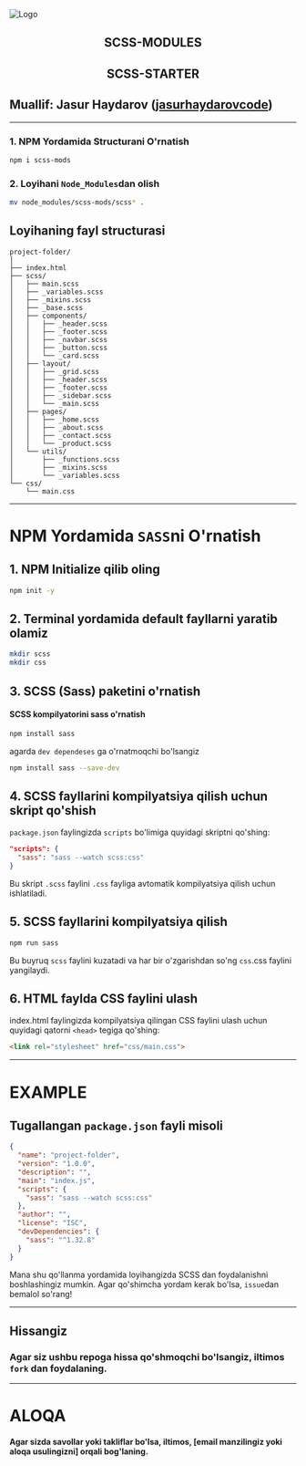 ![Logo](https://candokendo.wordpress.com/wp-content/uploads/2020/08/sass.jpeg?w=792)



<div align="center">

## SCSS-MODULES
## SCSS-STARTER
</div>

## Muallif: Jasur Haydarov ([jasurhaydarovcode](https://github.com/jasurhaydarovcode))

---

### 1. NPM Yordamida Structurani O'rnatish
```bash
npm i scss-mods
```

### 2. Loyihani `Node_Modules`dan olish
```bash
mv node_modules/scss-mods/scss* .
```

## Loyihaning fayl structurasi
```paintext
project-folder/
│
├── index.html
├── scss/
│   ├── main.scss
│   ├── _variables.scss
│   ├── _mixins.scss
│   ├── _base.scss
│   ├── components/
│   │   ├── _header.scss
│   │   ├── _footer.scss
│   │   ├── _navbar.scss
│   │   ├── _button.scss
│   │   └── _card.scss
│   ├── layout/
│   │   ├── _grid.scss
│   │   ├── _header.scss
│   │   ├── _footer.scss
│   │   ├── _sidebar.scss
│   │   └── _main.scss
│   ├── pages/
│   │   ├── _home.scss
│   │   ├── _about.scss
│   │   ├── _contact.scss
│   │   └── _product.scss
│   └── utils/
│       ├── _functions.scss
│       ├── _mixins.scss
│       └── _variables.scss
└── css/
    └── main.css
```

---

# NPM Yordamida `SASS`ni O'rnatish
## 1. NPM Initialize qilib oling
```bash
npm init -y
```
## 2. Terminal yordamida default fayllarni yaratib olamiz
```bash
mkdir scss
mkdir css
```

## 3. SCSS (Sass) paketini o'rnatish
#### SCSS kompilyatorini sass o'rnatish
```bash
npm install sass
```

agarda `dev dependeses` ga o'rnatmoqchi bo'lsangiz

```bash
npm install sass --save-dev
```


## 4. SCSS fayllarini kompilyatsiya qilish uchun skript qo'shish
`package.json` faylingizda `scripts` bo'limiga quyidagi skriptni qo'shing:

```json
"scripts": {
  "sass": "sass --watch scss:css"
}
```
Bu skript `.scss` faylini `.css` fayliga avtomatik kompilyatsiya qilish uchun ishlatiladi.

## 5. SCSS fayllarini kompilyatsiya qilish
```bash
npm run sass
```

Bu buyruq `scss` faylini kuzatadi va har bir o'zgarishdan so'ng `css`.css faylini yangilaydi.

## 6. HTML faylda CSS faylini ulash
index.html faylingizda kompilyatsiya qilingan CSS faylini ulash uchun quyidagi qatorni `<head>` tegiga qo'shing:
```html
<link rel="stylesheet" href="css/main.css">
```
---

# EXAMPLE 

## Tugallangan `package.json` fayli misoli

```json
{
  "name": "project-folder",
  "version": "1.0.0",
  "description": "",
  "main": "index.js",
  "scripts": {
    "sass": "sass --watch scss:css"
  },
  "author": "",
  "license": "ISC",
  "devDependencies": {
    "sass": "^1.32.8"
  }
}
```

Mana shu qo'llanma yordamida loyihangizda SCSS dan foydalanishni boshlashingiz mumkin. Agar qo'shimcha yordam kerak bo'lsa, `issue`dan bemalol so'rang!

---

## Hissangiz
### Agar siz ushbu repoga hissa qo'shmoqchi bo'lsangiz, iltimos `fork` dan foydalaning.

---

# ALOQA
#### Agar sizda savollar yoki takliflar bo'lsa, iltimos, [email manzilingiz yoki aloqa usulingizni] orqali bog'laning.